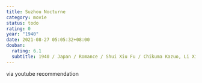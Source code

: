 ```yaml
---
title: Suzhou Nocturne
category: movie
status: todo
rating: 0
year: "1940"
date: 2021-08-27 05:05:32+08:00
douban:
  rating: 6.1
  subtitle: 1940 / Japan / Romance / Shui Xiu Fu / Chikuma Kazuo, Li Xianglan
---
```


via youtube recommendation
